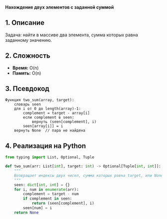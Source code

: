 **Нахождение двух элементов с заданной суммой**

## 1. Описание
Задача: найти в массиве два элемента, сумма которых равна заданному значению.

## 2. Сложность
- **Время:** O(n)
- **Память:** O(n)

## 3. Псевдокод
```text
Функция two_sum(array, target):
    словарь seen
    для i от 0 до length(array)-1:
        complement = target - array[i]
        если complement в seen:
            вернуть (seen[complement], i)
        seen[array[i]] = i
    вернуть None  // пара не найдена
```

## 4. Реализация на Python
```python
from typing import List, Optional, Tuple

def two_sum(arr: List[int], target: int) -> Optional[Tuple[int, int]]:
    """
    Возвращает индексы двух чисел, сумма которых равна target, или None.
    """
    seen: dict[int, int] = {}
    for i, num in enumerate(arr):
        complement = target - num
        if complement in seen:
            return (seen[complement], i)
        seen[num] = i
    return None
```

